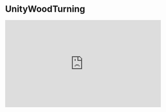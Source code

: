 # UnityWoodTurning
<div style="width:100%;height:0px;position:relative;padding-bottom:56.250%;"><iframe src="https://streamable.com/e/f5gzce" frameborder="0" width="100%" height="100%" allowfullscreen style="width:100%;height:100%;position:absolute;left:0px;top:0px;overflow:hidden;"></iframe></div>
